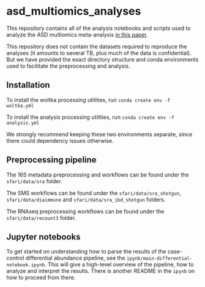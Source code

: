 # asd_multiomics_analyses

This repository contains all of the analysis notebooks and scripts used to analyze the ASD multiomics meta-analysis [in this paper](https://www.biorxiv.org/content/10.1101/2022.02.25.482050v1).

This repository does not contain the datasets required to reproduce the analyses (it amounts to several TB, plus much of the data is confidential).  But we have provided the exact directory structure and conda environments used to facilitate the preprocessing and analysis.

## Installation

To install the woltka processing utilities, run
`conda create env -f woltka.yml`

To install the analysis processing utilities, run
`conda create env -f analysis.yml`

We strongly recommend keeping these two environments separate, since there could dependency issues otherwise.

## Preprocessing pipeline

The 16S metadata preprocessing and workflows can be found under the `sfari/data/sra` folder.

The SMS workflows can be found under the `sfari/data/sra_shotgun`, `sfari/data/diaimmune` and `sfari/data/sra_ibd_shotgun` folders.

The RNAseq preprocessing workflows can be found under the `sfari/data/recount3` folder.

## Jupyter notebooks

To get started on understanding how to parse the results of the case-control differential abundance pipeline, see the `ipynb/main-differential-notebook.ipynb`.
This will give a high-level overview of the pipeline, how to analyze and interpret the results.  There is another README in the `ipynb` on how to proceed from there.
